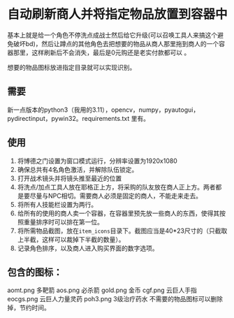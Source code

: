 # 自动刷新商人并将指定物品放置到容器中

基本上就是给一个角色不停洗点成战士然后给它升级(可以召唤工具人来搞这个避免破坏bd)，然后让蹲点的其他角色去把想要的物品从商人那里拖到商人的一个容器那里，这样刷新后不会消失，最后是0元购还是老实付款都可以 。

想要的物品图标放进指定目录就可以实现识别。

## 需要

新一点版本的python3（我用的3.11），opencv，numpy，pyautogui，pydirectinput，pywin32。requirements.txt 里有。

## 使用
1. 将博德之门设置为窗口模式运行，分辨率设置为1920x1080
2. 确保总共有4名角色激活，并解除队伍锁定。
3. 打开战术镜头并将镜头推至最近的位置
4. 将洗点/加点工具人放在耶格正上方，将采购的队友放在商人正上方。两者都是要尽量与NPC相切。需要商人必须是固定的商人，不能走来走去。
5. 将所有人技能栏设置为两行。
6. 给所有的使用的商人卖一个容器，在容器里预先放一些商人的东西，使得其按照重量排序时可以排在第一位。
7. 将所需物品截图，放在`item_icons`目录下。截图应当是40*23尺寸的（只截取上半截，这样可以裁掉下半截的数量）。
8. 记录角色排序，以及商人进入购买界面的数字选项。

## 包含的图标：
aomt.png 多靶箭
aos.png 必杀箭
gold.png 金币
cgf.png 云巨人手指
eocgs.png 云巨人力量灵药
poh3.png 3级治疗药水
不需要的物品图标可以删除掉，节约时间。
